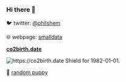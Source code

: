 ### Hi there 👋

🐦 twitter: [@philshem](https://twitter.com/phislhem)

🌐 webpage: [smalldata](https://smalldata.dev/#about)

**[co2birth.date](https://co2birth.date)**

![https://co2birth.date Shield for 1982-01-01.](https://co2birth.date/shields/1982-01-01.svg)

🐶 [random puppy](https://source.unsplash.com/random/?puppy)


<!--
**philshem/philshem** is a ✨ _special_ ✨ repository because its `README.md` (this file) appears on your GitHub profile.

Here are some ideas to get you started:

- 🔭 I’m currently working on ...
- 🌱 I’m currently learning ...
- 👯 I’m looking to collaborate on ...
- 🤔 I’m looking for help with ...
- 💬 Ask me about ...
- 📫 How to reach me: ...
- 😄 Pronouns: ...
- ⚡ Fun fact: ...
-->
